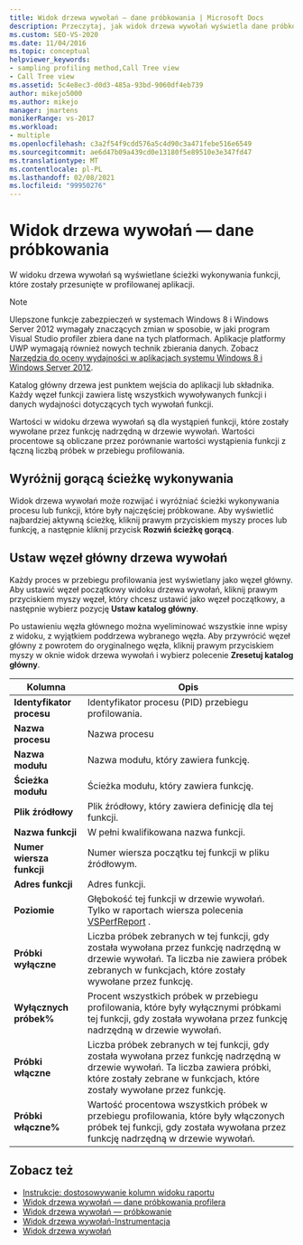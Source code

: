 ```yaml
---
title: Widok drzewa wywołań — dane próbkowania | Microsoft Docs
description: Przeczytaj, jak widok drzewa wywołań wyświetla dane próbkowania dla ścieżek wykonywania funkcji, które zostały przesunięte w profilowanej aplikacji w Eksplorator wydajności.
ms.custom: SEO-VS-2020
ms.date: 11/04/2016
ms.topic: conceptual
helpviewer_keywords:
- sampling profiling method,Call Tree view
- Call Tree view
ms.assetid: 5c4e8ec3-d0d3-485a-93bd-9060df4eb739
author: mikejo5000
ms.author: mikejo
manager: jmartens
monikerRange: vs-2017
ms.workload:
- multiple
ms.openlocfilehash: c3a2f54f9cdd576a5c4d90c3a471febe516e6549
ms.sourcegitcommit: ae6d47b09a439cd0e13180f5e89510e3e347fd47
ms.translationtype: MT
ms.contentlocale: pl-PL
ms.lasthandoff: 02/08/2021
ms.locfileid: "99950276"
---
```

# <a name="call-tree-view---sampling-data"></a>Widok drzewa wywołań — dane próbkowania
W widoku drzewa wywołań są wyświetlane ścieżki wykonywania funkcji, które zostały przesunięte w profilowanej aplikacji.

> [!NOTE]
> Ulepszone funkcje zabezpieczeń w systemach Windows 8 i Windows Server 2012 wymagały znaczących zmian w sposobie, w jaki program Visual Studio profiler zbiera dane na tych platformach. Aplikacje platformy UWP wymagają również nowych technik zbierania danych. Zobacz [Narzędzia do oceny wydajności w aplikacjach systemu Windows 8 i Windows Server 2012](../profiling/performance-tools-on-windows-8-and-windows-server-2012-applications.md).

 Katalog główny drzewa jest punktem wejścia do aplikacji lub składnika. Każdy węzeł funkcji zawiera listę wszystkich wywoływanych funkcji i danych wydajności dotyczących tych wywołań funkcji.

 Wartości w widoku drzewa wywołań są dla wystąpień funkcji, które zostały wywołane przez funkcję nadrzędną w drzewie wywołań. Wartości procentowe są obliczane przez porównanie wartości wystąpienia funkcji z łączną liczbą próbek w przebiegu profilowania.

## <a name="highlight-the-execution-hot-path"></a>Wyróżnij gorącą ścieżkę wykonywania
 Widok drzewa wywołań może rozwijać i wyróżniać ścieżki wykonywania procesu lub funkcji, które były najczęściej próbkowane. Aby wyświetlić najbardziej aktywną ścieżkę, kliknij prawym przyciskiem myszy proces lub funkcję, a następnie kliknij przycisk **Rozwiń ścieżkę gorącą**.

## <a name="set-the-call-tree-root-node"></a>Ustaw węzeł główny drzewa wywołań
 Każdy proces w przebiegu profilowania jest wyświetlany jako węzeł główny. Aby ustawić węzeł początkowy widoku drzewa wywołań, kliknij prawym przyciskiem myszy węzeł, który chcesz ustawić jako węzeł początkowy, a następnie wybierz pozycję **Ustaw katalog główny**.

 Po ustawieniu węzła głównego można wyeliminować wszystkie inne wpisy z widoku, z wyjątkiem poddrzewa wybranego węzła. Aby przywrócić węzeł główny z powrotem do oryginalnego węzła, kliknij prawym przyciskiem myszy w oknie widok drzewa wywołań i wybierz polecenie **Zresetuj katalog główny**.

|Kolumna|Opis|
|------------|-----------------|
|**Identyfikator procesu**|Identyfikator procesu (PID) przebiegu profilowania.|
|**Nazwa procesu**|Nazwa procesu|
|**Nazwa modułu**|Nazwa modułu, który zawiera funkcję.|
|**Ścieżka modułu**|Ścieżka modułu, który zawiera funkcję.|
|**Plik źródłowy**|Plik źródłowy, który zawiera definicję dla tej funkcji.|
|**Nazwa funkcji**|W pełni kwalifikowana nazwa funkcji.|
|**Numer wiersza funkcji**|Numer wiersza początku tej funkcji w pliku źródłowym.|
|**Adres funkcji**|Adres funkcji.|
|**Poziomie**|Głębokość tej funkcji w drzewie wywołań. Tylko w raportach wiersza polecenia [VSPerfReport](../profiling/vsperfreport.md) .|
|**Próbki wyłączne**|Liczba próbek zebranych w tej funkcji, gdy została wywołana przez funkcję nadrzędną w drzewie wywołań. Ta liczba nie zawiera próbek zebranych w funkcjach, które zostały wywołane przez funkcję.|
|**Wyłącznych próbek%**|Procent wszystkich próbek w przebiegu profilowania, które były wyłącznymi próbkami tej funkcji, gdy została wywołana przez funkcję nadrzędną w drzewie wywołań.|
|**Próbki włączne**|Liczba próbek zebranych w tej funkcji, gdy została wywołana przez funkcję nadrzędną w drzewie wywołań. Ta liczba zawiera próbki, które zostały zebrane w funkcjach, które zostały wywołane przez funkcję.|
|**Próbki włączne%**|Wartość procentowa wszystkich próbek w przebiegu profilowania, które były włączonych próbek tej funkcji, gdy została wywołana przez funkcję nadrzędną w drzewie wywołań.|

## <a name="see-also"></a>Zobacz też
- [Instrukcje: dostosowywanie kolumn widoku raportu](../profiling/how-to-customize-report-view-columns.md)
- [Widok drzewa wywołań — dane próbkowania profilera](../profiling/call-Tree-view-sampling-data.md)
- [Widok drzewa wywołań — próbkowanie](../profiling/call-tree-view-dotnet-memory-sampling-data.md)
- [Widok drzewa wywołań-Instrumentacja](../profiling/call-tree-view-dotnet-memory-instrumentation-data.md)
- [Widok drzewa wywołań](../profiling/call-tree-view-instrumentation-data.md)
